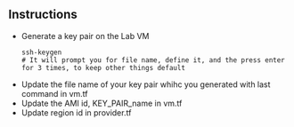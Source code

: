 ## Instructions
* Generate a key pair on the Lab VM
    ```
    ssh-keygen
    # It will prompt you for file name, define it, and the press enter for 3 times, to keep other things default
    ```
* Update the file name of your key pair whihc you generated with last command in vm.tf
* Update the AMI id, KEY_PAIR_name in vm.tf
* Update region id in provider.tf
